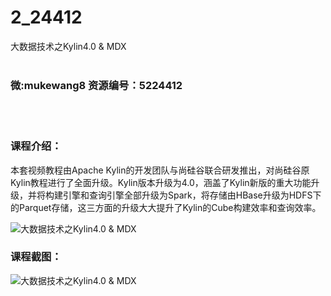 # 2_24412
大数据技术之Kylin4.0 &amp; MDX
<br/></br>
<h3>微:mukewang8 资源编号：5224412</h3>
<br/></br>
<h3>课程介绍：</h3>
<p>本套视频教程由Apache Kylin的开发团队与尚硅谷联合研发推出，对尚硅谷原Kylin教程进行了全面升级。Kylin版本升级为4.0，涵盖了Kylin新版的重大功能升级，并将构建引擎和查询引擎全部升级为Spark，将存储由HBase升级为HDFS下的Parquet存储，这三方面的升级大大提升了Kylin的Cube构建效率和查询效率。</p>
<p><img src="https://www.ko996.com/wp-content/uploads/img/2022/05/1-109-300x172.png" alt="大数据技术之Kylin4.0 &amp; MDX"></p>
<div class="info-desc">
<h3>课程截图：</h3>
<p><img src="https://www.ko996.com/wp-content/uploads/img/2022/05/2-99.png" alt="大数据技术之Kylin4.0 &amp; MDX"></p>


			
</div>
